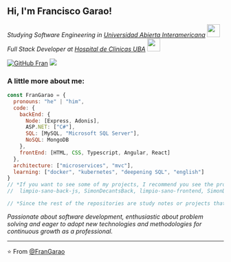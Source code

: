 <h2> Hi, I'm Francisco Garao! </h2>
<!--<img align='right' src="https://media.giphy.com/media/ieyl9zmCjO4b4t6qoY/giphy.gif" width="230"> -->
<p><em>Studying Software Engineering in <a href="https://uai.edu.ar" target="_blank">Universidad Abierta Interamericana</a>  <img src="https://media.giphy.com/media/fYSnHlufseco8Fh93Z/giphy.gif" width="30"></br>Full Stack Developer at <a href="https://portal.hospitaldeclinicas.uba.ar" target="_blank">Hospital de Clinicas UBA</a>  <img src="https://media.giphy.com/media/WUlplcMpOCEmTGBtBW/giphy.gif" width="30"> 
</em></p>

[![GitHub Fran](https://img.shields.io/github/followers/FranGarao?label=follow&style=social)](https://github.com/FranGarao)
[![](https://img.shields.io/badge/Gmail-garaofrancisco%40gmail.com-red)](https://mail.google.com/mail/u/0/?tab=km#inbox)

### A little more about me:   

```javascript
const FranGarao = {
  pronouns: "he" | "him",
  code: {
    backEnd: {
      Node: [Express, Adonis],
      ASP.NET: ["C#"],
      SQL: [MySQL, "Microsoft SQL Server"],
      NoSQL: MongoDB
    },
    frontEnd: [HTML, CSS, Typescript, Angular, React] 
  },
  architecture: ["microservices", "mvc"],
  learning: ["docker", "kubernetes", "deepening SQL", "english"]
}
// *If you want to see some of my projects, I recommend you see the projects:
//  limpio-sano-back-js, SimonDecantsBack, limpio-sano-frontend, SimonDecants-Front.

// *Since the rest of the repositories are study notes or projects that are too premature to show them
```

<!-- <img src="https://media.giphy.com/media/LnQjpWaON8nhr21vNW/giphy.gif" width="60">--> 
<em>Passionate about software development, enthusiastic about problem solving and eager to adopt new technologies and methodologies for continuous growth as a professional.</em>

---

⭐️ From [@FranGarao](https://github.com/FranGarao)



<!--
**FranGarao/FranGarao** is a ✨ _special_ ✨ repository because its `README.md` (this file) appears on your GitHub profile.

Here are some ideas to get you started:

- 🔭 I’m currently working on ...
- 🌱 I’m currently learning ...
- 👯 I’m looking to collaborate on ...
- 🤔 I’m looking for help with ...
- 💬 Ask me about ...
- 📫 How to reach me: ...
- 😄 Pronouns: ...
- ⚡ Fun fact: ...
-->
